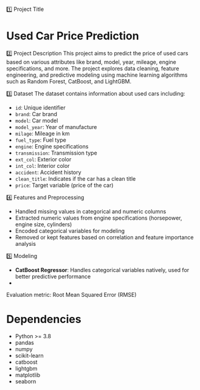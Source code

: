 1️⃣ Project Title
# Used Car Price Prediction

2️⃣ Project Description
This project aims to predict the price of used cars based on various attributes like brand, model, year, mileage, engine specifications, and more. 
The project explores data cleaning, feature engineering, and predictive modeling using machine learning algorithms such as Random Forest, CatBoost, and LightGBM.

3️⃣ Dataset
The dataset contains information about used cars including:
- `id`: Unique identifier
- `brand`: Car brand
- `model`: Car model
- `model_year`: Year of manufacture
- `milage`: Mileage in km
- `fuel_type`: Fuel type
- `engine`: Engine specifications
- `transmission`: Transmission type
- `ext_col`: Exterior color
- `int_col`: Interior color
- `accident`: Accident history
- `clean_title`: Indicates if the car has a clean title
- `price`: Target variable (price of the car)

4️⃣ Features and Preprocessing
- Handled missing values in categorical and numeric columns
- Extracted numeric values from engine specifications (horsepower, engine size, cylinders)
- Encoded categorical variables for modeling
- Removed or kept features based on correlation and feature importance analysis

5️⃣ Modeling
- **CatBoost Regressor**: Handles categorical variables natively, used for better predictive performance
- 
Evaluation metric: Root Mean Squared Error (RMSE)

# Dependencies
- Python >= 3.8
- pandas
- numpy
- scikit-learn
- catboost
- lightgbm
- matplotlib
- seaborn

